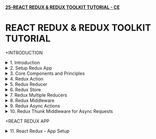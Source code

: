 #### [25-REACT REDUX & REDUX TOOLKIT TUTORIAL - CE](/courses/react/25.md)

# REACT REDUX & REDUX TOOLKIT TUTORIAL

+INTRODUCTION

<details>
  <summary>1. Introduction </summary>

# Introduction

![image](https://github.com/omeatai/My-Tutorials/assets/32337103/e74a4afe-5158-4508-b65e-fcee26ed4d9b)
![image](https://github.com/omeatai/My-Tutorials/assets/32337103/793a173f-2543-4a90-beaf-ca9c401242cb)
![image](https://github.com/omeatai/My-Tutorials/assets/32337103/29106b39-ede6-4c0e-9619-bccedfd92daf)
![image](https://github.com/omeatai/My-Tutorials/assets/32337103/2b810a2e-4ce5-435b-8220-5ec7cc3671fe)
![image](https://github.com/omeatai/My-Tutorials/assets/32337103/c6376c93-26f0-403d-94b6-f53d6ac260dc)
![image](https://github.com/omeatai/My-Tutorials/assets/32337103/bfb3c175-c789-49f6-9e36-b9a51e8ee66e)
![image](https://github.com/omeatai/My-Tutorials/assets/32337103/06a150bf-ec24-4af7-95d9-50b2a775fcac)
![image](https://github.com/omeatai/My-Tutorials/assets/32337103/4d8886e0-7e0d-4323-8361-6ddf59603593)
![image](https://github.com/omeatai/My-Tutorials/assets/32337103/6acd3c37-91fe-41d0-8bf9-ccd14e806a5b)
![image](https://github.com/omeatai/My-Tutorials/assets/32337103/08121a77-f49f-4d3c-9181-c6121fa90d91)
![image](https://github.com/omeatai/My-Tutorials/assets/32337103/5fc0d88f-0287-4d3e-a955-4be1f5ba7133)
![image](https://github.com/omeatai/My-Tutorials/assets/32337103/3dfe4971-6f34-47ab-8c2a-c178c9a3b872)
![image](https://github.com/omeatai/My-Tutorials/assets/32337103/1613ca54-e68e-45c6-b477-6a77b966ee32)
![image](https://github.com/omeatai/My-Tutorials/assets/32337103/f1ff788c-52d8-4bd7-9155-2f55b0cebc1b)

# #END</details>

<details>
  <summary>2. Setup Redux App </summary>

# Setup Redux App

### [https://github.com/omeatai/x-react-ecommerce/commit/19af64a0cf8789347e5ee2f916a2150f1ef04047](https://github.com/omeatai/x-react-ecommerce/commit/19af64a0cf8789347e5ee2f916a2150f1ef04047)

# Initialize npm 

```jsb
 npm init --yes
```

# Install redux

```jsb
npm install redux
```

<img width="1010" alt="image" src="https://github.com/omeatai/My-Tutorials/assets/32337103/5999fcf2-34c5-4787-89c5-d7b6246c68dc">

# #END</details>

<details>
  <summary>3. Core Components and Principles </summary>

# Core Components and Principles

![image](https://github.com/omeatai/My-Tutorials/assets/32337103/3a00765e-e0e0-44e3-8abc-a384114436bb)
![image](https://github.com/omeatai/My-Tutorials/assets/32337103/b6858240-fe8f-4553-aa89-309659780f82)
![image](https://github.com/omeatai/My-Tutorials/assets/32337103/e3827376-f913-43eb-9935-b4d5b490b5ee)
![image](https://github.com/omeatai/My-Tutorials/assets/32337103/65d47ac7-f41a-4c06-af51-eb4c376f8428)
![image](https://github.com/omeatai/My-Tutorials/assets/32337103/c00c9904-f77e-45d7-86f1-d92d60f5c70c)
![image](https://github.com/omeatai/My-Tutorials/assets/32337103/2703a8d8-094b-426d-bf90-b6e03c7a5976)

# #END</details>

<details>
  <summary>4. Redux Action </summary>

# Redux Action

### [https://github.com/omeatai/x-react-ecommerce/commit/47ed160d4c049eaa12e1342fc74536bb6be82627](https://github.com/omeatai/x-react-ecommerce/commit/47ed160d4c049eaa12e1342fc74536bb6be82627)

![image](https://github.com/omeatai/My-Tutorials/assets/32337103/e4a5d01d-9d66-4344-98f5-b4b64638f7f9)
![image](https://github.com/omeatai/My-Tutorials/assets/32337103/a9794c1c-e185-4489-ac07-5908bbff0598)

# #END</details>

<details>
  <summary>5. Redux Reducer </summary>

# Redux Reducer

### [https://github.com/omeatai/x-react-ecommerce/commit/f2c6946244f32271c3392ccefd1e5e92f8d97594](https://github.com/omeatai/x-react-ecommerce/commit/f2c6946244f32271c3392ccefd1e5e92f8d97594)

![image](https://github.com/omeatai/My-Tutorials/assets/32337103/2fd8248c-97b3-40b1-bc9e-ed38af075754)
![image](https://github.com/omeatai/My-Tutorials/assets/32337103/ee946139-6cdb-4f83-a272-28f18ce7a9a7)

# #END</details>

<details>
  <summary>6. Redux Store </summary>

# Redux Store

### [https://github.com/omeatai/x-react-ecommerce/commit/042f9a08a64cec45b6f71fe825186e545ce304c0](https://github.com/omeatai/x-react-ecommerce/commit/042f9a08a64cec45b6f71fe825186e545ce304c0)

![image](https://github.com/omeatai/My-Tutorials/assets/32337103/3f602a5e-d29b-4f88-9fa9-1037b1b1abf3)
![image](https://github.com/omeatai/My-Tutorials/assets/32337103/a03fddfd-e28e-49c1-b8b9-3242cccb901a)

<img width="1010" alt="image" src="https://github.com/omeatai/My-Tutorials/assets/32337103/d0db7fca-571e-4c55-addb-e5e2dbc192da">

# #END</details>

<details>
  <summary>7. Redux Multiple Reducers </summary>

# Redux Multiple Reducers

### [https://github.com/omeatai/x-react-ecommerce/commit/3f626132174fb4a45588a261e9ae36d43d6a74c3](https://github.com/omeatai/x-react-ecommerce/commit/3f626132174fb4a45588a261e9ae36d43d6a74c3)

![image](https://github.com/omeatai/My-Tutorials/assets/32337103/cb486a6c-0335-4b1b-b053-86b58d34b5dd)
<img width="1014" alt="image" src="https://github.com/omeatai/My-Tutorials/assets/32337103/979cac9a-931b-4414-8cb0-c788992a5d5b">
<img width="1015" alt="image" src="https://github.com/omeatai/My-Tutorials/assets/32337103/f597adfb-bd2d-463d-9a0d-5e105f75b57b">

# #END</details>

<details>
  <summary>8. Redux Middleware </summary>

# Redux Middleware

### [https://github.com/omeatai/x-react-ecommerce/commit/06bf280245e25d2bdb16e61265813b939bff5043](https://github.com/omeatai/x-react-ecommerce/commit/06bf280245e25d2bdb16e61265813b939bff5043)

# Install Redux-logger

```js
npm i --save redux-logger
```

# Usage

```js
import { applyMiddleware, createStore } from 'redux';
 
// Logger with default options
import logger from 'redux-logger'
const store = createStore(
  reducer,
  applyMiddleware(logger)
)
 
// Note passing middleware as the third argument requires redux@>=3.1.0
```

![image](https://github.com/omeatai/My-Tutorials/assets/32337103/42b29314-be1e-4b9e-a022-a243e3830ada)
![image](https://github.com/omeatai/My-Tutorials/assets/32337103/98653144-253b-4775-a3b0-0039665394de)
![image](https://github.com/omeatai/My-Tutorials/assets/32337103/240e07c1-9e56-4e2c-b1bb-0a0c22bf61d6)
<img width="1014" alt="image" src="https://github.com/omeatai/My-Tutorials/assets/32337103/01198ca0-2bc3-4280-8186-88c6d4346394">
<img width="1014" alt="image" src="https://github.com/omeatai/My-Tutorials/assets/32337103/08dfe863-9457-40a3-94c4-aba841c175d4">

# #END</details>

<details>
  <summary>9. Redux Async Actions </summary>

# Redux Async Actions

### [https://github.com/omeatai/x-react-ecommerce/commit/c04a98c1dab6470d02b1694d6958a886d0a42346](https://github.com/omeatai/x-react-ecommerce/commit/c04a98c1dab6470d02b1694d6958a886d0a42346)

![image](https://github.com/omeatai/My-Tutorials/assets/32337103/2a18e00a-da81-42b6-a133-0ed8b11185a8)
![image](https://github.com/omeatai/My-Tutorials/assets/32337103/92f78076-5413-4b57-b9f0-b36072bb41bb)
![image](https://github.com/omeatai/My-Tutorials/assets/32337103/a8d56874-be9d-4c87-89a6-19449c30104e)
![image](https://github.com/omeatai/My-Tutorials/assets/32337103/be02670e-e3d1-4ac3-8bea-06ccd37dce6e)
![image](https://github.com/omeatai/My-Tutorials/assets/32337103/71dbefa6-f4d0-4fe3-bc5e-f28979e447e5)
<img width="1069" alt="image" src="https://github.com/omeatai/My-Tutorials/assets/32337103/058f6cda-8534-4ec4-aa0f-566a6d3a9724">

# #END</details>

<details>
  <summary>10. Redux Thunk Middleware for Async Requests </summary>

# Redux Thunk Middleware for Async Requests

### [https://jsonplaceholder.typicode.com/users](https://jsonplaceholder.typicode.com/users)

### [https://github.com/omeatai/x-react-ecommerce/commit/f3804d24d85f65388ee1fb47dd0a60a1e9e1e60c](https://github.com/omeatai/x-react-ecommerce/commit/f3804d24d85f65388ee1fb47dd0a60a1e9e1e60c)

# Install Axios and Redux-Thunk

```jsbs
npm install axios redux-thunk
```

![image](https://github.com/omeatai/My-Tutorials/assets/32337103/e9e8571a-6d12-4144-ae97-5a6dd31c5c63)
<img width="1270" alt="image" src="https://github.com/omeatai/My-Tutorials/assets/32337103/83b35813-323b-4e26-9997-48066219c181">
<img width="1270" alt="image" src="https://github.com/omeatai/My-Tutorials/assets/32337103/7e1a4bee-732c-4d24-93d7-ebe283b92fc2">
<img width="1270" alt="image" src="https://github.com/omeatai/My-Tutorials/assets/32337103/003a4062-89fa-4c41-ae1f-4ad4d7f88302">
<img width="1270" alt="image" src="https://github.com/omeatai/My-Tutorials/assets/32337103/c02692e5-26a3-4376-84ef-92cec93b726c">
<img width="1070" alt="image" src="https://github.com/omeatai/My-Tutorials/assets/32337103/a663ed29-66fe-48b5-8729-5e5bd4cb0590">
<img width="1070" alt="image" src="https://github.com/omeatai/My-Tutorials/assets/32337103/f3a56fc7-cacc-425e-983d-d65d62e82b92">
<img width="1070" alt="image" src="https://github.com/omeatai/My-Tutorials/assets/32337103/d709d51d-664e-4cae-b25e-453719959d51">

# #END</details>

+REACT REDUX APP

<details>
  <summary>11. React Redux - App Setup </summary>

# React Redux - App Setup

```js

```

```js

```

```js

```

```js

```

```js

```

```js

```

```js

```

```js

```

```js

```

```js

```

```js

```

```js

```

```js

```

```js

```

# #END</details>
